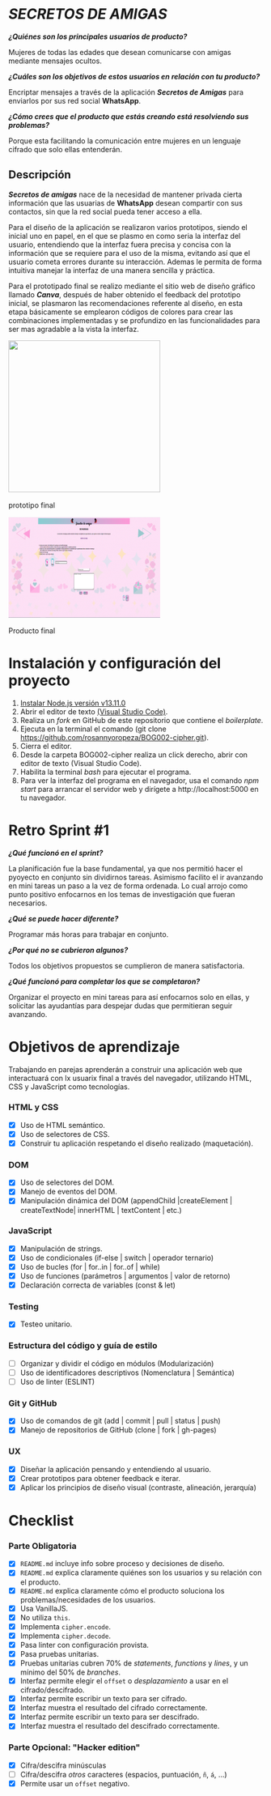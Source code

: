 # **_SECRETOS DE AMIGAS_**

***¿Quiénes son los principales usuarios de producto?***

Mujeres  de todas las edades que desean comunicarse con amigas mediante mensajes ocultos.

***¿Cuáles son los objetivos de estos usuarios en relación con tu producto?***

Encriptar mensajes a través de la aplicación  ***Secretos de Amigas*** para enviarlos por sus red social **WhatsApp**.

***¿Cómo crees que el producto que estás creando está resolviendo sus problemas?***

Porque esta facilitando la comunicación entre mujeres en un lenguaje cifrado que solo ellas entenderán.

## Descripción
***Secretos de  amigas*** nace de la necesidad de mantener privada cierta información que  las usuarias de  **WhatsApp** desean compartir con sus contactos, sin que la red social pueda tener acceso a ella. 

Para el diseño de la aplicación se realizaron varios prototipos, siendo el inicial uno en papel, en el que se plasmo en  como seria la interfaz del usuario, entendiendo que la interfaz fuera precisa y concisa con la información que se requiere para el uso de la misma, evitando así que el usuario cometa errores durante su interacción. Ademas le permita de forma intuitiva manejar la interfaz de una  manera sencilla y práctica.

Para el prototipado final  se realizo mediante el  sitio web de diseño gráfico llamado ***Canva***, después de haber obtenido el feedback del prototipo inicial, se plasmaron las recomendaciones referente al diseño, en esta etapa básicamente se  emplearon códigos de colores para crear las combinaciones implementadas y se profundizo en las funcionalidades  para ser mas  agradable a la vista la interfaz.

<img src="src/imagen/prototipo.jpg" width="300px"    height="300px">

prototipo final

<img src="src/imagen/secreto_de_amigas.jpg" width="300px"    height="200px">

Producto final

# Instalación y configuración del proyecto

1. <a href="https://nodejs.org/es/download/current/">Instalar  Node.js versión v13.11.0</a>
2. Abrir  el editor de texto <a href="https://nodejs.org/es/download/current/">(Visual Studio Code)</a>.
3. Realiza un  *fork* en GitHub de este repositorio que contiene el *boilerplate*.
4. Ejecuta en la terminal el comando  (git clone https://github.com/rosannyoropeza/BOG002-cipher.git).
5. Cierra el editor.
6. Desde la carpeta BOG002-cipher realiza un click derecho, abrir con editor de texto (Visual Studio Code).
7. Habilita la terminal *bash* para ejecutar el programa. 
2. Para ver la interfaz del programa en el navegador, usa el comando *npm start* para arrancar el servidor web y dirígete a http://localhost:5000 en tu navegador.


# Retro Sprint #1

***¿Qué funcionó en el sprint?***

La planificación fue la base fundamental, ya que nos permitió  hacer el pyoyecto en conjunto sin  dividirnos tareas.  Asimismo  facilito el ir avanzando en mini tareas un paso a la vez de forma ordenada. Lo cual arrojo como punto positivo enfocarnos en los temas de investigación que fueran necesarios. 

***¿Qué se puede hacer diferente?***

Programar más horas para trabajar en conjunto.

***¿Por qué no se cubrieron algunos?***

Todos los objetivos propuestos se cumplieron de manera satisfactoria.

***¿Qué funcionó para completar los que se completaron?***

Organizar el proyecto en mini tareas para así enfocarnos solo en ellas, y solicitar las ayudantías para despejar dudas que permitieran seguir avanzando. 

# Objetivos de aprendizaje

Trabajando en parejas aprenderán a construir una aplicación web que interactuará
con lx usuarix final a través del navegador, utilizando HTML, CSS y JavaScript
como tecnologías.

### HTML y CSS

- [x] Uso de HTML semántico.
- [x] Uso de selectores de CSS.
- [x] Construir tu aplicación respetando el diseño realizado (maquetación).

### DOM

- [x] Uso de selectores del DOM.
- [x] Manejo de eventos del DOM.
- [x] Manipulación dinámica del DOM
      (appendChild |createElement | createTextNode| innerHTML | textContent | etc.)

### JavaScript

- [x] Manipulación de strings.
- [x] Uso de condicionales (if-else | switch | operador ternario)
- [x] Uso de bucles (for | for..in | for..of | while)
- [x] Uso de funciones (parámetros | argumentos | valor de retorno)
- [x] Declaración correcta de variables (const & let)

### Testing

- [x] Testeo unitario.

### Estructura del código y guía de estilo

- [ ] Organizar y dividir el código en módulos (Modularización)
- [ ] Uso de identificadores descriptivos (Nomenclatura | Semántica)
- [ ] Uso de linter (ESLINT)

### Git y GitHub

- [x] Uso de comandos de git (add | commit | pull | status | push)
- [x] Manejo de repositorios de GitHub (clone | fork | gh-pages)

### UX

- [x] Diseñar la aplicación pensando y entendiendo al usuario.
- [x] Crear prototipos para obtener feedback e iterar.
- [x] Aplicar los principios de diseño visual (contraste, alineación, jerarquía)

# Checklist

### Parte Obligatoria

- [x] `README.md` incluye info sobre proceso y decisiones de diseño.
- [x] `README.md` explica claramente quiénes son los usuarios y su relación con
      el producto.
- [x] `README.md` explica claramente cómo el producto soluciona los
      problemas/necesidades de los usuarios.
- [x] Usa VanillaJS.
- [x] No utiliza `this`.
- [x] Implementa `cipher.encode`.
- [x] Implementa `cipher.decode`.
- [x] Pasa linter con configuración provista.
- [x] Pasa pruebas unitarias.
- [x] Pruebas unitarias cubren 70% de _statements_, _functions_ y _lines_, y un
      mínimo del 50% de _branches_.
- [x] Interfaz permite elegir el `offset` o _desplazamiento_ a usar en el
      cifrado/descifrado.
- [x] Interfaz permite escribir un texto para ser cifrado.
- [x] Interfaz muestra el resultado del cifrado correctamente.
- [x] Interfaz permite escribir un texto para ser descifrado.
- [x] Interfaz muestra el resultado del descifrado correctamente.

### Parte Opcional: "Hacker edition"

- [x] Cifra/descifra minúsculas
- [ ] Cifra/descifra _otros_ caracteres (espacios, puntuación, `ñ`, `á`, ...)
- [x] Permite usar un `offset` negativo.
